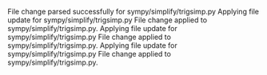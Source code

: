 File change parsed successfully for sympy/simplify/trigsimp.py
Applying file update for sympy/simplify/trigsimp.py
File change applied to sympy/simplify/trigsimp.py.
Applying file update for sympy/simplify/trigsimp.py
File change applied to sympy/simplify/trigsimp.py.
Applying file update for sympy/simplify/trigsimp.py
File change applied to sympy/simplify/trigsimp.py.
